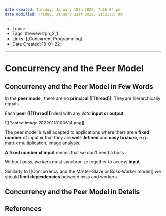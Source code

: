 ```yaml
---
date created: Tuesday, January 18th 2022, 7:06:04 pm
date modified: Friday, January 21st 2022, 11:21:37 am
---
```


- Topic:
- Tags: #review #pn_2_1
- Links: [[Concurrent Programming]]
- Date Created: 18-01-22

---

# Concurrency and the Peer Model

## Concurrency and the Peer Model in Few Words

In the **peer model,** there are no **principal [[Thread]]**. They are hierarchically equals.

Each **peer ([[Thread]])** deal with any *data* **input or output**.

![[Pasted image 20220118190614.png]]

The peer model is well adapted to applications where there are a **fixed number** of input or that they are **well-defined** and **easy to share**, e.g.: matrix multiplication, image analysis.

**A fixed number of input** means that we don't need a boss.

Without *boss*, *workers* must synchronize together to access **input**.

Similarly to [[Concurrency and the Master-Slave or Boss-Worker model]] we should **limit dependencies** between boss and workers.

## Concurrency and the Peer Model in Details

## References
